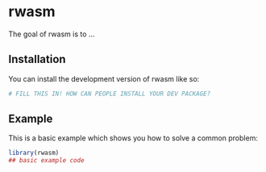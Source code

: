 
# rwasm

<!-- badges: start -->
<!-- badges: end -->

The goal of rwasm is to ...

## Installation

You can install the development version of rwasm like so:

``` r
# FILL THIS IN! HOW CAN PEOPLE INSTALL YOUR DEV PACKAGE?
```

## Example

This is a basic example which shows you how to solve a common problem:

``` r
library(rwasm)
## basic example code
```

